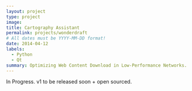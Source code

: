 ```yaml
---
layout: project
type: project
image: 
title: Cartography Assistant
permalink: projects/wonderdraft
# All dates must be YYYY-MM-DD format!
date: 2014-04-12
labels:
  - Python
  - Qt
summary: Optimizing Web Content Download in Low-Performance Networks.
---
```


In Progress. v1 to be released soon + open sourced.
